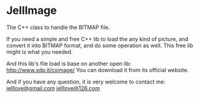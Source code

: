 # JellImage
The C++ class to handle the BITMAP file.

If you need a simple and free C++ lib to load the any kind of picture, and convert it into BITMAP format, and do some operation as well.
This free lib might is what you needed.

And this lib's file load is base on another open lib:
http://www.xdp.it/cximage/
You can download it from its official website.

And if you have any question, it is very welcome to contact me:
  jelllove@gmail.com
  jelllove@126.com
